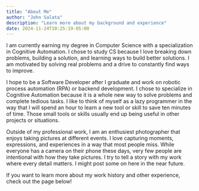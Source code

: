```yaml
---
title: "About Me"
author: "John Salata"
description: "Learn more about my background and experience"
date: 2024-11-24T10:25:19-05:00
---
```


I am currently earning my degree in Computer Science with a specialization in Cognitive Automation. I chose to study CS because I love breaking down problems, building a solution, and learning ways to build better solutions.  I am motivated by solving real problems and a drive to constantly find ways to improve.

I hope to be a Software Developer after I graduate and work on robotic process automation (RPA) or backend development. I chose to specialize in Cognitive Automation because it is a whole new way to solve problems and complete tedious tasks. I like to think of myself as a lazy programmer in the way that I will spend an hour to learn a new tool or skill to save ten minutes of time.  Those small tools or skills usually end up being useful in other projects or situations.

Outside of my professional work, I am an enthusiest photographer that enjoys taking pictures at different events.  I love capturing moments, expressions, and experiences in a way that most people miss.  While everyone has a camera on their phone these days, very few people are intentional with how they take pictures.  I try to tell a story with my work where every detail matters. I might post some on here in the near future.

If you want to learn more about my work history and other experience, check out the page below!